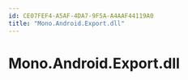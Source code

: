 ```yaml
---
id: CE07FEF4-A5AF-4DA7-9F5A-A4AAF44119A0
title: "Mono.Android.Export.dll"
---
```


# Mono.Android.Export.dll
